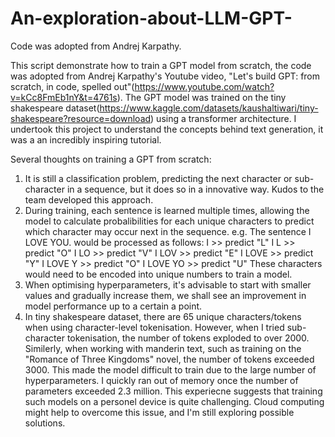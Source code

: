 # An-exploration-about-LLM-GPT-
Code was adopted from Andrej Karpathy.

This script demonstrate how to train a GPT model from scratch, the code was adopted from Andrej Karpathy's Youtube video, "Let's build GPT: from scratch, in code, spelled out"(https://www.youtube.com/watch?v=kCc8FmEb1nY&t=4761s). The GPT model was trained on the tiny shakespeare dataset(https://www.kaggle.com/datasets/kaushaltiwari/tiny-shakespeare?resource=download) using a transformer architecture. I undertook this project to understand the concepts behind text generation, it was a an incredibly inspiring tutorial.

Several thoughts on training a GPT from scratch:
1. It is still a classification problem, predicting the next character or sub-character in a sequence, but it does so in a innovative way. Kudos to the team developed this approach.
2. During training, each sentence is learned multiple times, allowing the model to calculate probalibilities for each unique characters to predict which character may occur next in the sequence.
e.g. The sentence I LOVE YOU. would be processed as follows:
I  >> predict "L"
I L >> predict "O"
I LO >> predict "V"
I LOV >> predict "E"
I LOVE >> predict "Y"
I LOVE Y >> predict "O"
I LOVE YO >> predict "U"
These characters would need to be encoded into unique numbers to train a model.
4. When optimising hyperparameters, it's advisable to start with smaller values and gradually increase them, we shall see an improvement in model performance up to a certain a point.
5. In tiny shakespeare dataset, there are 65 unique characters/tokens when using character-level tokenisation. However, when I tried sub-character tokenisation, the number of tokens exploded to over 2000. Similerly, when working with manderin text, such as training on the "Romance of Three Kingdoms" novel, the number of tokens exceeded 3000. This made the model difficult to train due to the large number of hyperparameters. I quickly ran out of memory once the number of parameters exceeded 2.3 million. This experiecne suggests that training such models on a personel device is quite challenging. Cloud computing might help to overcome this issue, and I'm still exploring possible solutions.

